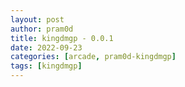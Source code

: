 ```yaml
---
layout: post
author: pram0d
title: kingdmgp - 0.0.1
date: 2022-09-23
categories: [arcade, pram0d-kingdmgp]
tags: [kingdmgp]
---
```


